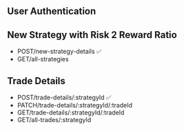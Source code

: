 ## User Authentication

## New Strategy with Risk 2 Reward Ratio

- POST/new-strategy-details ✅
- GET/all-strategies

## Trade Details

- POST/trade-details/:strategyId ✅
- PATCH/trade-details/:strategyId/:tradeId
- GET/trade-details/:strategyId/:tradeId
- GET/all-trades/:strategyId

